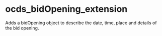 # ocds_bidOpening_extension
Adds a bidOpening object to describe the date, time, place and details of the bid opening.
